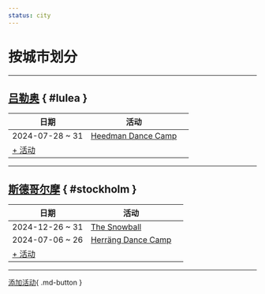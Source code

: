 ```yaml
---
status: city
---
```


# 按城市划分

---

## <a id=lulea></a>[吕勒奥](#lulea) { #lulea }

| 日期 | 活动 | |
| --- | --- | --- |
| 2024-07-28 ~ 31 | [Heedman Dance Camp](heedman-dance-camp-2024.md) |  |
| [+ 活动](https://github.com/swingdance/events/issues/new?assignees=&labels=add+event&projects=&template=02-add_entity.yml&title=Add%20Event%3A%202024%2Fsv_SE%20%E2%80%A2%20%3CName%3E&region=sv_SE&province=Lulea&city=Lulea&org_id=&date_starts=2024-&date_ends=2024-)

---

## <a id=stockholm></a>[斯德哥尔摩](#stockholm) { #stockholm }

| 日期 | 活动 | |
| --- | --- | --- |
| 2024-12-26 ~ 31 | [The Snowball](the-snowball-2024.md) |  |
| 2024-07-06 ~ 26 | [Herräng Dance Camp](herrang-dance-camp-2024.md) |  |
| [+ 活动](https://github.com/swingdance/events/issues/new?assignees=&labels=add+event&projects=&template=02-add_entity.yml&title=Add%20Event%3A%202024%2Fsv_SE%20%E2%80%A2%20%3CName%3E&region=sv_SE&province=Stockholm&city=Stockholm&org_id=&date_starts=2024-&date_ends=2024-)

---

[添加活动](https://github.com/swingdance/events/issues/new?assignees=&labels=add+event&projects=&template=02-add_entity.yml&title=Add%20Event%3A%20sv_SE%20%E2%80%A2%20%3CName%3E&region=sv_SE&province=&city=&org_id=2024){ .md-button }
